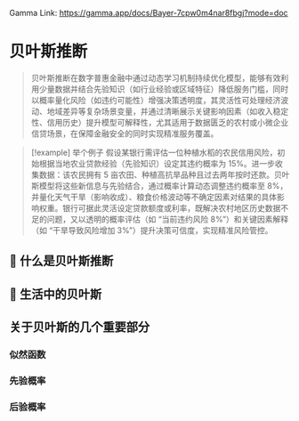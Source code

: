 

Gamma Link: https://gamma.app/docs/Bayer-7cpw0m4nar8fbgj?mode=doc


# 贝叶斯推断

>贝叶斯推断在数字普惠金融中通过动态学习机制持续优化模型，能够有效利用少量数据并结合先验知识（如行业经验或区域特征）降低服务门槛，同时以概率量化风险（如违约可能性）增强决策透明度，其灵活性可处理经济波动、地域差异等复杂场景变量，并通过清晰展示关键影响因素（如收入稳定性、信用历史）提升模型可解释性，尤其适用于数据匮乏的农村或小微企业信贷场景，在保障金融安全的同时实现精准服务覆盖。




> [!example] 举个例子 
> 假设某银行需评估一位种植水稻的农民信用风险，初始根据当地农业贷款经验（先验知识）设定其违约概率为 15%。进一步收集数据：该农民拥有 5 亩农田、种植高抗旱品种且过去两年按时还款。贝叶斯模型将这些新信息与先验结合，通过概率计算动态调整违约概率至 8%，并量化天气干旱（影响收成）、粮食价格波动等不确定因素对结果的具体影响权重。银行可据此灵活设定贷款额度或利率，既解决农村地区历史数据不足的问题，又以透明的概率评估（如 “当前违约风险 8%”）和关键因素解释（如 “干旱导致风险增加 3%”）提升决策可信度，实现精准风险管控。



## 🧐 **什么是贝叶斯推断** 


## 📅 生活中的贝叶斯



## 关于贝叶斯的几个重要部分


### 似然函数


### 先验概率

### 后验概率